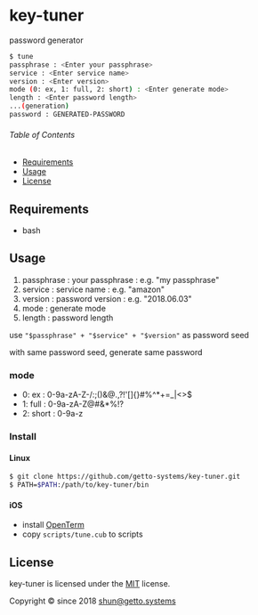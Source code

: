 # key-tuner

password generator

```bash
$ tune
passphrase : <Enter your passphrase>
service : <Enter service name>
version : <Enter version>
mode (0: ex, 1: full, 2: short) : <Enter generate mode>
length : <Enter password length>
...(generation)
password : GENERATED-PASSWORD
```


###### Table of Contents

- [Requirements](#Requirements)
- [Usage](#Usage)
- [License](#License)

<a id="Requirements"></a>
## Requirements

- bash


<a id="Usage"></a>
## Usage

1. passphrase : your passphrase : e.g. "my passphrase"
1. service : service name : e.g. "amazon"
1. version : password version : e.g. "2018.06.03"
1. mode : generate mode
1. length : password length

use `"$passphrase" + "$service" + "$version"` as password seed

with same password seed, generate same password

### mode

- 0: ex : 0-9a-zA-Z-/:;()&@.,?!'[]{}#%^*+=_|<>$
- 1: full : 0-9a-zA-Z@#&*%!?
- 2: short : 0-9a-z

### Install

#### Linux

```bash
$ git clone https://github.com/getto-systems/key-tuner.git
$ PATH=$PATH:/path/to/key-tuner/bin
```

#### iOS

- install [OpenTerm](https://github.com/louisdh/openterm)
- copy `scripts/tune.cub` to scripts


<a id="License"></a>
## License

key-tuner is licensed under the [MIT](LICENSE) license.

Copyright &copy; since 2018 shun@getto.systems
